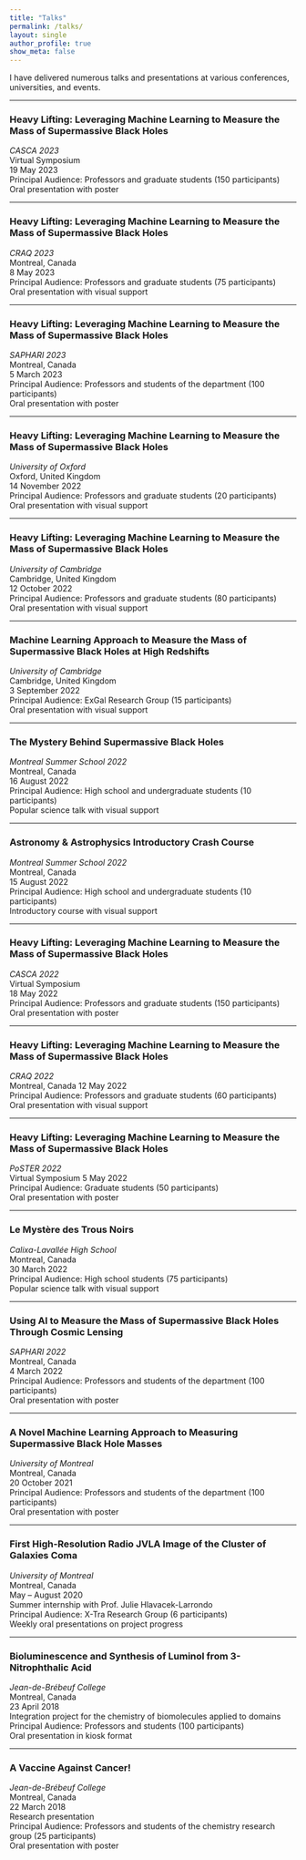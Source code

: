 ```yaml
---
title: "Talks"
permalink: /talks/
layout: single
author_profile: true
show_meta: false
---
```


I have delivered numerous talks and presentations at various conferences, universities, and events.

---

### Heavy Lifting: Leveraging Machine Learning to Measure the Mass of Supermassive Black Holes

*CASCA 2023*  
Virtual Symposium  
19 May 2023  
Principal Audience: Professors and graduate students (150 participants)  
Oral presentation with poster

---

### Heavy Lifting: Leveraging Machine Learning to Measure the Mass of Supermassive Black Holes

*CRAQ 2023*  
Montreal, Canada  
8 May 2023  
Principal Audience: Professors and graduate students (75 participants)  
Oral presentation with visual support

---

### Heavy Lifting: Leveraging Machine Learning to Measure the Mass of Supermassive Black Holes

*SAPHARI 2023*  
Montreal, Canada  
5 March 2023  
Principal Audience: Professors and students of the department (100 participants)  
Oral presentation with poster

---

### Heavy Lifting: Leveraging Machine Learning to Measure the Mass of Supermassive Black Holes

*University of Oxford*  
Oxford, United Kingdom  
14 November 2022  
Principal Audience: Professors and graduate students (20 participants)  
Oral presentation with visual support

---

### Heavy Lifting: Leveraging Machine Learning to Measure the Mass of Supermassive Black Holes

*University of Cambridge*  
Cambridge, United Kingdom  
12 October 2022  
Principal Audience: Professors and graduate students (80 participants)  
Oral presentation with visual support

---

### Machine Learning Approach to Measure the Mass of Supermassive Black Holes at High Redshifts

*University of Cambridge*  
Cambridge, United Kingdom  
3 September 2022  
Principal Audience: ExGal Research Group (15 participants)  
Oral presentation with visual support

---

### The Mystery Behind Supermassive Black Holes

*Montreal Summer School 2022*  
Montreal, Canada  
16 August 2022  
Principal Audience: High school and undergraduate students (10 participants)  
Popular science talk with visual support

---

### Astronomy & Astrophysics Introductory Crash Course

*Montreal Summer School 2022*  
Montreal, Canada  
15 August 2022  
Principal Audience: High school and undergraduate students (10 participants)  
Introductory course with visual support

---

### Heavy Lifting: Leveraging Machine Learning to Measure the Mass of Supermassive Black Holes

*CASCA 2022*  
Virtual Symposium  
18 May 2022  
Principal Audience: Professors and graduate students (150 participants)  
Oral presentation with poster

---

### Heavy Lifting: Leveraging Machine Learning to Measure the Mass of Supermassive Black Holes

*CRAQ 2022*  
Montreal, Canada 
12 May 2022  
Principal Audience: Professors and graduate students (60 participants)  
Oral presentation with visual support

---

### Heavy Lifting: Leveraging Machine Learning to Measure the Mass of Supermassive Black Holes

*PoSTER 2022*  
Virtual Symposium 
5 May 2022  
Principal Audience: Graduate students (50 participants)  
Oral presentation with poster

---

### Le Mystère des Trous Noirs

*Calixa-Lavallée High School*  
Montreal, Canada  
30 March 2022  
Principal Audience: High school students (75 participants)  
Popular science talk with visual support

---

### Using AI to Measure the Mass of Supermassive Black Holes Through Cosmic Lensing

*SAPHARI 2022*  
Montreal, Canada  
4 March 2022  
Principal Audience: Professors and students of the department (100 participants)  
Oral presentation with poster

---

### A Novel Machine Learning Approach to Measuring Supermassive Black Hole Masses

*University of Montreal*  
Montreal, Canada  
20 October 2021  
Principal Audience: Professors and students of the department (100 participants)  
Oral presentation with poster

---

### First High-Resolution Radio JVLA Image of the Cluster of Galaxies Coma

*University of Montreal*  
Montreal, Canada  
May – August 2020  
Summer internship with Prof. Julie Hlavacek-Larrondo  
Principal Audience: X-Tra Research Group (6 participants)  
Weekly oral presentations on project progress

---

### Bioluminescence and Synthesis of Luminol from 3-Nitrophthalic Acid

*Jean-de-Brébeuf College*  
Montreal, Canada  
23 April 2018  
Integration project for the chemistry of biomolecules applied to domains  
Principal Audience: Professors and students (100 participants)  
Oral presentation in kiosk format

---

### A Vaccine Against Cancer!

*Jean-de-Brébeuf College*  
Montreal, Canada  
22 March 2018  
Research presentation  
Principal Audience: Professors and students of the chemistry research group (25 participants)  
Oral presentation with poster
